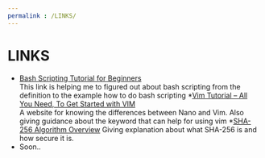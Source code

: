 ```yaml
---
permalink : /LINKS/
---
```


# LINKS
* [Bash Scripting Tutorial for Beginners](https://linuxconfig.org/bash-scripting-tutorial-for-beginners)<br>
This link is helping me to figured out about bash scripting from the definition to the example how to do bash scripting
*[Vim Tutorial – All You Need, To Get Started with VIM](https://www.linuxfordevices.com/tutorials/linux/vim-tutorial#3-Navigating-Vim-Text)<br>
A website for knowing the differences between Nano and Vim. Also giving guidance about the keyword that can help for using vim
*[SHA-256 Algorithm Overview](https://www.n-able.com/blog/sha-256-encryption)
Giving explanation about what SHA-256 is and how secure it is.
* Soon..
